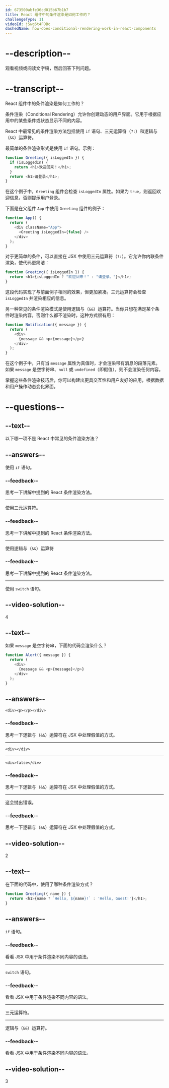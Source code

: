 ```yaml
---
id: 673500abfe36cd015b67b1b7
title: React 组件中的条件渲染是如何工作的？
challengeType: 11
videoId: jSwg6t4FOBc
dashedName: how-does-conditional-rendering-work-in-react-components
---
```


# --description--

观看视频或阅读文字稿，然后回答下列问题。

# --transcript--

React 组件中的条件渲染是如何工作的？

条件渲染（Conditional Rendering）允许你创建动态的用户界面。它用于根据应用中的某些条件或状态显示不同的内容。

React 中最常见的条件渲染方法包括使用 `if` 语句、三元运算符（`?:`）和逻辑与（`&&`）运算符。

最简单的条件渲染形式是使用 `if` 语句。示例：

```js
function Greeting({ isLoggedIn }) {
  if (isLoggedIn) {
    return <h1>欢迎回来！</h1>;
  }
  return <h1>请登录</h1>;
}
```

在这个例子中，`Greeting` 组件会检查 `isLoggedIn` 属性。如果为 `true`，则返回欢迎信息，否则提示用户登录。

下面是在父组件 `App` 中使用 `Greeting` 组件的例子：

```js
function App() {
  return (
    <div className="App">
      <Greeting isLoggedIn={false} />
    </div>
  );
}
```

对于更简单的条件，可以直接在 JSX 中使用三元运算符（`?:`）。它允许你内联条件渲染，使代码更简洁：

```js
function Greeting({ isLoggedIn }) {
  return <h1>{isLoggedIn ? "欢迎回来！" : "请登录。"}</h1>;
}
```

这段代码实现了与前面例子相同的效果，但更加紧凑。三元运算符会检查 `isLoggedIn` 并渲染相应的信息。

另一种常见的条件渲染模式是使用逻辑与（`&&`）运算符。当你只想在满足某个条件时渲染内容，否则什么都不渲染时，这种方式很有用：

```js
function Notification({ message }) {
  return (
    <div>
      {message && <p>{message}</p>}
    </div>
  );
}
```

在这个例子中，只有当 `message` 属性为真值时，才会渲染带有消息的段落元素。如果 `message` 是空字符串、`null` 或 `undefined`（即假值），则不会渲染任何内容。

掌握这些条件渲染技巧后，你可以构建出更具交互性和用户友好的应用，根据数据和用户操作动态变化界面。

# --questions--

## --text--

以下哪一项不是 React 中常见的条件渲染方法？

## --answers--

使用 `if` 语句。

### --feedback--

思考一下讲解中提到的 React 条件渲染方法。

---

使用三元运算符。

### --feedback--

思考一下讲解中提到的 React 条件渲染方法。

---

使用逻辑与（`&&`）运算符

### --feedback--

思考一下讲解中提到的 React 条件渲染方法。

---

使用 `switch` 语句。

## --video-solution--

4

## --text--

如果 `message` 是空字符串，下面的代码会渲染什么？

```js
function Alert({ message }) {
  return (
    <div>
      {message && <p>{message}</p>}
    </div>
  );
}
```

## --answers--

`<div><p></p></div>`

### --feedback--

思考一下逻辑与（`&&`）运算符在 JSX 中处理假值的方式。

---

`<div></div>`

---

`<div>false</div>`

### --feedback--

思考一下逻辑与（`&&`）运算符在 JSX 中处理假值的方式。

---

这会抛出错误。

### --feedback--

思考一下逻辑与（`&&`）运算符在 JSX 中处理假值的方式。

## --video-solution--

2

## --text--

在下面的代码中，使用了哪种条件渲染方式？

```js
function Greeting({ name }) {
  return <h1>{name ? `Hello, ${name}!` : 'Hello, Guest!'}</h1>;
}
```

## --answers--

`if` 语句。

### --feedback--

看看 JSX 中用于条件渲染不同内容的语法。

---

`switch` 语句。

### --feedback--

看看 JSX 中用于条件渲染不同内容的语法。

---

三元运算符。

---

逻辑与（`&&`）运算符。

### --feedback--

看看 JSX 中用于条件渲染不同内容的语法。

## --video-solution--

3

